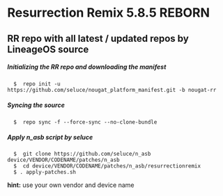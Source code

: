 Resurrection Remix 5.8.5 REBORN
===========
RR repo with all latest / updated repos by LineageOS source
------------------

##### Initializing the RR repo and downloading the manifest

      $  repo init -u https://github.com/seluce/nougat_platform_manifest.git -b nougat-rr

##### Syncing the source

      $  repo sync -f --force-sync --no-clone-bundle
	  
##### Apply n_asb script by seluce

      $  git clone https://github.com/seluce/n_asb device/VENDOR/CODENAME/patches/n_asb
	  $  cd device/VENDOR/CODENAME/patches/n_asb/resurrectionremix
	  $ . apply-patches.sh

**hint:** use your own vendor and device name